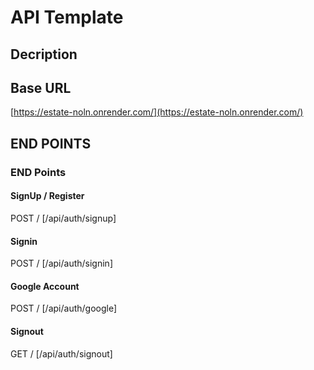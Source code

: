 # API Template

## Decription

## Base URL

[https://estate-noln.onrender.com/](https://estate-noln.onrender.com/)

## END POINTS

### END Points

#### SignUp / Register

POST / [/api/auth/signup]

#### Signin

POST / [/api/auth/signin]

#### Google Account

POST / [/api/auth/google]

#### Signout

GET / [/api/auth/signout]


<!-- /api/user

/api/listing -->